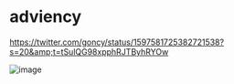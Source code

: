 # adviency

https://twitter.com/goncy/status/1597581725382721538?s=20&amp;t=tSulQG98xpphRJTByhRYOw

![image](https://user-images.githubusercontent.com/117539520/208962199-bea58d49-ffcd-427d-b86e-221b510103d7.png)
